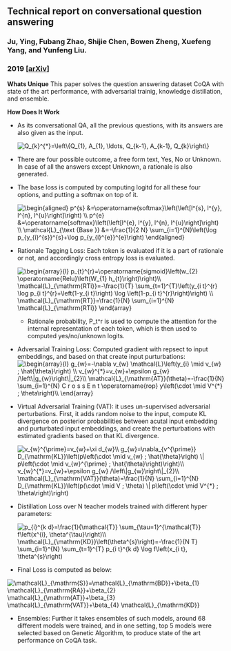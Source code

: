 ## Technical report on conversational question answering
### Ju, Ying, Fubang Zhao, Shijie Chen, Bowen Zheng, Xuefeng Yang, and Yunfeng Liu.
### 2019 [[arXiv](https://arxiv.org/pdf/1909.10772.pdf)]

**Whats Unique**
This paper solves the question answering dataset CoQA with state of the art performance, with adversarial trainig, knowledge distillation, and ensemble. 

**How Does It Work**
* As its conversational QA, all the previous questions, with its answers are also given as the input. 

    <img src="https://i.upmath.me/svg/Q_%7Bk%7D%5E%7B*%7D%3D%5Cleft%5C%7BQ_%7B1%7D%2C%20A_%7B1%7D%2C%20%5Cldots%2C%20Q_%7Bk-1%7D%2C%20A_%7Bk-1%7D%2C%20Q_%7Bk%7D%5Cright%5C%7D" alt="Q_{k}^{*}=\left\{Q_{1}, A_{1}, \ldots, Q_{k-1}, A_{k-1}, Q_{k}\right\}" />

* There are four possible outcome, a free form text, Yes, No or Unknown. In case of all the answers except Unknown, a rationale is also generated.

* The base loss is computed by computing logitd for all these four options, and putting a softmax on top of it.

    <img src="https://i.upmath.me/svg/%5Cbegin%7Baligned%7D%0Ap%5E%7Bs%7D%20%26%3D%5Coperatorname%7Bsoftmax%7D%5Cleft(%5Cleft%5Bl%5E%7Bs%7D%2C%20l%5E%7By%7D%2C%20l%5E%7Bn%7D%2C%20l%5E%7Bu%7D%5Cright%5D%5Cright)%20%5C%5C%0Ap%5E%7Be%7D%20%26%3D%5Coperatorname%7Bsoftmax%7D%5Cleft(%5Cleft%5Bl%5E%7Be%7D%2C%20l%5E%7By%7D%2C%20l%5E%7Bn%7D%2C%20l%5E%7Bu%7D%5Cright%5D%5Cright)%20%5C%5C%0A%5Cmathcal%7BL%7D_%7B%5Ctext%20%7BBase%20%7D%7D%20%26%3D-%5Cfrac%7B1%7D%7B2%20N%7D%20%5Csum_%7Bi%3D1%7D%5E%7BN%7D%5Cleft(%5Clog%20p_%7By_%7Bi%7D%5E%7Bs%7D%7D%5E%7Bs%7D%2B%5Clog%20p_%7By_%7Bi%7D%5E%7Be%7D%7D%5E%7Be%7D%5Cright)%0A%5Cend%7Baligned%7D" alt="\begin{aligned}
p^{s} &amp;=\operatorname{softmax}\left(\left[l^{s}, l^{y}, l^{n}, l^{u}\right]\right) \\
p^{e} &amp;=\operatorname{softmax}\left(\left[l^{e}, l^{y}, l^{n}, l^{u}\right]\right) \\
\mathcal{L}_{\text {Base }} &amp;=-\frac{1}{2 N} \sum_{i=1}^{N}\left(\log p_{y_{i}^{s}}^{s}+\log p_{y_{i}^{e}}^{e}\right)
\end{aligned}" />

* Rationale Tagging Loss: Each token is evaluated if it is a part of rationale or not, and accordingly cross entropy loss is evaluated.

    <img src="https://i.upmath.me/svg/%5Cbegin%7Barray%7D%7Bl%7D%0Ap_%7Bt%7D%5E%7Br%7D%3D%5Coperatorname%7Bsigmoid%7D%5Cleft(w_%7B2%7D%20%5Coperatorname%7BRelu%7D%5Cleft(W_%7B1%7D%20h_%7Bt%7D%5Cright)%5Cright)%5C%5C%0A%5Cmathcal%7BL%7D_%7B%5Cmathrm%7BRTi%7D%7D%3D-%5Cfrac%7B1%7D%7BT%7D%20%5Csum_%7Bt%3D1%7D%5E%7BT%7D%5Cleft(y_%7Bi%20t%7D%5E%7Br%7D%20%5Clog%20p_%7Bi%20t%7D%5E%7Br%7D%2B%5Cleft(1-y_%7Bi%20t%7D%5Cright)%20%5Clog%20%5Cleft(1-p_%7Bi%20t%7D%5E%7Br%7D%5Cright)%5Cright)%20%5C%5C%0A%5Cmathcal%7BL%7D_%7B%5Cmathrm%7BRT%7D%7D%3D%5Cfrac%7B1%7D%7BN%7D%20%5Csum_%7Bi%3D1%7D%5E%7BN%7D%20%5Cmathcal%7BL%7D_%7B%5Cmathrm%7BRTi%7D%7D%0A%5Cend%7Barray%7D" alt="\begin{array}{l}
p_{t}^{r}=\operatorname{sigmoid}\left(w_{2} \operatorname{Relu}\left(W_{1} h_{t}\right)\right)\\
\mathcal{L}_{\mathrm{RTi}}=-\frac{1}{T} \sum_{t=1}^{T}\left(y_{i t}^{r} \log p_{i t}^{r}+\left(1-y_{i t}\right) \log \left(1-p_{i t}^{r}\right)\right) \\
\mathcal{L}_{\mathrm{RT}}=\frac{1}{N} \sum_{i=1}^{N} \mathcal{L}_{\mathrm{RTi}}
\end{array}" />

    * Rationale probability, P_t^r is used to compute the attention for the internal representation of each token, which is then used to computed yes/no/unknown logits.

* Adversarial Training Loss: Computed gradient with repsect to input embeddings, and based on that create input purturbations:
    <img src="https://i.upmath.me/svg/%5Cbegin%7Barray%7D%7Bl%7D%0Ag_%7Bw%7D%3D-%5Cnabla%20v_%7Bw%7D%20%5Cmathcal%7BL%7D%5Cleft(y_%7Bi%7D%20%5Cmid%20v_%7Bw%7D%20%3B%20%5Chat%7B%5Ctheta%7D%5Cright)%20%5C%5C%0Av_%7Bw%7D%5E%7B*%7D%3Dv_%7Bw%7D%2B%5Cepsilon%20g_%7Bw%7D%20%2F%5Cleft%5C%7Cg_%7Bw%7D%5Cright%5C%7C_%7B2%7D%5C%5C%0A%5Cmathcal%7BL%7D_%7B%5Cmathrm%7BAT%7D%7D(%5Ctheta)%3D-%5Cfrac%7B1%7D%7BN%7D%20%5Csum_%7Bi%3D1%7D%5E%7BN%7D%20C%20r%20o%20s%20s%20E%20n%20t%20%5Coperatorname%7Brop%7D%20y%5Cleft(%5Ccdot%20%5Cmid%20V%5E%7B*%7D%20%3B%20%5Ctheta%5Cright)%5C%5C%0A%5Cend%7Barray%7D" alt="\begin{array}{l}
g_{w}=-\nabla v_{w} \mathcal{L}\left(y_{i} \mid v_{w} ; \hat{\theta}\right) \\
v_{w}^{*}=v_{w}+\epsilon g_{w} /\left\|g_{w}\right\|_{2}\\
\mathcal{L}_{\mathrm{AT}}(\theta)=-\frac{1}{N} \sum_{i=1}^{N} C r o s s E n t \operatorname{rop} y\left(\cdot \mid V^{*} ; \theta\right)\\
\end{array}" /> 
* Virtual Adversarial Training (VAT): it uses un-supervised adversarial perturbations. First, it adds random noise to the input, compute KL divergence on posterior probabilities between acutal input embedding and purturbated input embeddings, and create the perturbations with estimated gradients based on that KL divergence.

    <img src="https://i.upmath.me/svg/v_%7Bw%7D%5E%7B%5Cprime%7D%3Dv_%7Bw%7D%2B%5Cxi%20d_%7Bw%7D%5C%5C%0Ag_%7Bw%7D%3D%5Cnabla_%7Bv%5E%7B%5Cprime%7D%7D%20D_%7B%5Cmathrm%7BKL%7D%7D%5Cleft(p%5Cleft(%5Ccdot%20%5Cmid%20v_%7Bw%7D%20%3B%20%5Chat%7B%5Ctheta%7D%5Cright)%20%5C%7C%20p%5Cleft(%5Ccdot%20%5Cmid%20v_%7Bw%7D%5E%7B%5Cprime%7D%20%3B%20%5Chat%7B%5Ctheta%7D%5Cright)%5Cright)%5C%5C%0Av_%7Bw%7D%5E%7B*%7D%3Dv_%7Bw%7D%2B%5Cepsilon%20g_%7Bw%7D%20%2F%5Cleft%5C%7Cg_%7Bw%7D%5Cright%5C%7C_%7B2%7D%5C%5C%0A%5Cmathcal%7BL%7D_%7B%5Cmathrm%7BVAT%7D%7D(%5Ctheta)%3D%5Cfrac%7B1%7D%7BN%7D%20%5Csum_%7Bi%3D1%7D%5E%7BN%7D%20D_%7B%5Cmathrm%7BKL%7D%7D%5Cleft(p(%5Ccdot%20%5Cmid%20V%20%3B%20%5Ctheta)%20%5C%7C%20p%5Cleft(%5Ccdot%20%5Cmid%20V%5E%7B*%7D%20%3B%20%5Ctheta%5Cright)%5Cright)%0A" alt="v_{w}^{\prime}=v_{w}+\xi d_{w}\\
g_{w}=\nabla_{v^{\prime}} D_{\mathrm{KL}}\left(p\left(\cdot \mid v_{w} ; \hat{\theta}\right) \| p\left(\cdot \mid v_{w}^{\prime} ; \hat{\theta}\right)\right)\\
v_{w}^{*}=v_{w}+\epsilon g_{w} /\left\|g_{w}\right\|_{2}\\
\mathcal{L}_{\mathrm{VAT}}(\theta)=\frac{1}{N} \sum_{i=1}^{N} D_{\mathrm{KL}}\left(p(\cdot \mid V ; \theta) \| p\left(\cdot \mid V^{*} ; \theta\right)\right)
" />
* Distillation Loss over N teacher models trained with different hyper parameters:

    <img src="https://i.upmath.me/svg/p_%7Bi%7D%5E%7Bk%20d%7D%3D%5Cfrac%7B1%7D%7B%5Cmathcal%7BT%7D%7D%20%5Csum_%7B%5Ctau%3D1%7D%5E%7B%5Cmathcal%7BT%7D%7D%20f%5Cleft(x%5E%7Bi%7D%2C%20%5Ctheta%5E%7B%5Ctau%7D%5Cright)%5C%5C%0A%5Cmathcal%7BL%7D_%7B%5Cmathrm%7BKD%7D%7D%5Cleft(%5Ctheta%5E%7Bs%7D%5Cright)%3D-%5Cfrac%7B1%7D%7BN%20T%7D%20%5Csum_%7Bi%3D1%7D%5E%7BN%7D%20%5Csum_%7Bt%3D1%7D%5E%7BT%7D%20p_%7Bi%20t%7D%5E%7Bk%20d%7D%20%5Clog%20f%5Cleft(x_%7Bi%20t%7D%2C%20%5Ctheta%5E%7Bs%7D%5Cright)" alt="p_{i}^{k d}=\frac{1}{\mathcal{T}} \sum_{\tau=1}^{\mathcal{T}} f\left(x^{i}, \theta^{\tau}\right)\\
\mathcal{L}_{\mathrm{KD}}\left(\theta^{s}\right)=-\frac{1}{N T} \sum_{i=1}^{N} \sum_{t=1}^{T} p_{i t}^{k d} \log f\left(x_{i t}, \theta^{s}\right)" />

* Final Loss is computed as below:
<img src="https://i.upmath.me/svg/%5Cmathcal%7BL%7D_%7B%5Cmathrm%7BS%7D%7D%3D%5Cmathcal%7BL%7D_%7B%5Cmathrm%7BBD%7D%7D%2B%5Cbeta_%7B1%7D%20%5Cmathcal%7BL%7D_%7B%5Cmathrm%7BRA%7D%7D%2B%5Cbeta_%7B2%7D%20%5Cmathcal%7BL%7D_%7B%5Cmathrm%7BAT%7D%7D%2B%5Cbeta_%7B3%7D%20%5Cmathcal%7BL%7D_%7B%5Cmathrm%7BVAT%7D%7D%2B%5Cbeta_%7B4%7D%20%5Cmathcal%7BL%7D_%7B%5Cmathrm%7BKD%7D%7D" alt="\mathcal{L}_{\mathrm{S}}=\mathcal{L}_{\mathrm{BD}}+\beta_{1} \mathcal{L}_{\mathrm{RA}}+\beta_{2} \mathcal{L}_{\mathrm{AT}}+\beta_{3} \mathcal{L}_{\mathrm{VAT}}+\beta_{4} \mathcal{L}_{\mathrm{KD}}" />

* Ensembles: Further it takes ensembles of such models, around 68 different models were trained, and in one setting, top 5 models were selected based on Genetic Algorithm, to produce state of the art performance on CoQA task.